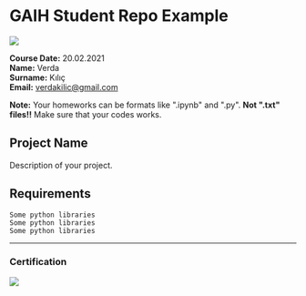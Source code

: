# GAIH Student Repo Example
![](img/logo.png)

**Course Date:** 20.02.2021  
**Name:** Verda  
**Surname:** Kılıç  
**Email:** verdakilic@gmail.com  

**Note:** Your homeworks can be formats like ".ipynb" and ".py". **Not ".txt" files!!** Make sure that your codes works.  

## Project Name
Description of your project.

## Requirements
```
Some python libraries
Some python libraries
Some python libraries
```
---

### Certification
![](img/certificate_ex.png)

